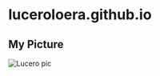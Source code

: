 # luceroloera.github.io
## My Picture
![Lucero pic](https://github.com/luceroloera/luceroloera.github.io/assets/136946619/b0e03452-e3ff-452f-b1b4-94a9f2a5a9cc)
